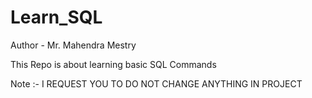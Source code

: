 # Learn_SQL

Author - Mr. Mahendra Mestry

This Repo is about learning basic SQL Commands

Note :-  I REQUEST YOU TO DO NOT CHANGE ANYTHING IN PROJECT
